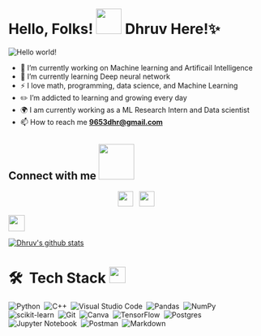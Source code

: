 # Hello, Folks! <img src = "https://raw.githubusercontent.com/MartinHeinz/MartinHeinz/master/wave.gif" width = 50px> Dhruv Here!✨

![Hello world!](https://user-images.githubusercontent.com/71027506/145395122-4e41c8bf-5806-487a-9b47-5a9c4a026162.gif)



- 🔭 I’m currently working on Machine learning and Artificail Intelligence
- 🌱 I’m currently learning Deep neural network 
- :zap: I love math, programming, data science, and Machine Learning
- :pencil2:  I’m addicted to learning and growing every day
- :earth_africa: I am currently working as a ML Research Intern and Data scientist
- 📫 How to reach me **9653dhr@gmail.com**


<p align='center'> <h2> Connect with me  <img src='https://raw.githubusercontent.com/ShahriarShafin/ShahriarShafin/main/Assets/handshake.gif' width="70px"> </h2> </p>

<p align='center'>
<a href="https://www.instagram.com/dhruv_bajaj_/"><img height="30" src="https://github.com/WaylonWalker/WaylonWalker/blob/main/icon/instagram.jpg?raw=true"></a>&nbsp;&nbsp;
<a href="www.linkedin.com/in/dhruv-bajaj01"><img height="30" src="https://github.com/WaylonWalker/WaylonWalker/blob/main/icon/linkedin.png?raw=true"></a>
</p>
<img src='https://media1.giphy.com/media/du3J3cXyzhj75IOgvA/giphy.gif?cid=ecf05e47x2g034i9pzwtzzsd3xgg2w9nr94t4tflbbgo3008&rid=giphy.gif' width='32px'>

[![Dhruv's github stats](https://github-readme-stats.vercel.app/api?username=DhruvBajaj01&count_private=true&show_icons=true&theme=radical&hide_rank=false)](https://github.com/DhruvBajaj01/github-readme-stats)



# 🛠 &nbsp;Tech Stack <img src = "https://media2.giphy.com/media/QssGEmpkyEOhBCb7e1/giphy.gif?cid=ecf05e47a0n3gi1bfqntqmob8g9aid1oyj2wr3ds3mg700bl&rid=giphy.gif" width = 32px>


![Python](https://img.shields.io/badge/-Python-05122A?style=flat&logo=python)&nbsp;
![C++](https://img.shields.io/badge/-C++-05122A?style=flat&logo=C%2B%2B&logoColor=00599C)&nbsp;
![Visual Studio Code](https://img.shields.io/badge/-Visual%20Studio%20Code-05122A?style=flat&logo=visual-studio-code&logoColor=007ACC)&nbsp;
![Pandas](https://img.shields.io/badge/pandas%20-%23150458.svg?&style=flat&logo=pandas&logoColor=white)&nbsp;
![NumPy](https://img.shields.io/badge/numpy%20-%23013243.svg?&style=flat&logo=numpy&logoColor=white)&nbsp;
![scikit-learn](https://img.shields.io/badge/scikit--learn-%23F7931E.svg?style=flat&logo=C%2B%2B&logo=scikit-learn&logoColor=white)&nbsp;
![Git](https://img.shields.io/badge/-Git-05122A?style=flat&logo=git)&nbsp;
![Canva](https://img.shields.io/badge/Canva-%2300C4CC.svg?stylestyle=flat&logo=C%2B%2B&logo=Canva&logoColor=white)&nbsp;
![TensorFlow](https://img.shields.io/badge/TensorFlow-%23FF6F00.svg?style=flat&logo=TensorFlow&logoColor=white)&nbsp;
![Postgres](https://img.shields.io/badge/postgres-%23316192.svg?style=flat&logo=postgresql&logoColor=white)&nbsp;
![Jupyter Notebook](https://img.shields.io/badge/jupyter-%23FA0F00.svg?style=flat&logo=jupyter&logoColor=white)&nbsp;
![Postman](https://img.shields.io/badge/Postman-FF6C37?style=flat&logo=postman&logoColor=white)&nbsp;
![Markdown](https://img.shields.io/badge/markdown-%23000000.svg?style=flat&logo=markdown&logoColor=white)





  
<!--
**DhruvBajaj01/DhruvBajaj01** is a ✨ _special_ ✨ repository because its `README.md` (this file) appears on your GitHub profile.

Here are some ideas to get you started:

- 🔭 I’m currently working on machine learning and data science
- 🌱 I’m currently learning Deep neural network
- 👯 I’m looking to collaborate on ...
- 🤔 I’m looking for help with ...
- 💬 Ask me about ...
- 📫 How to reach me: ...
- 😄 Pronouns: ...
- ⚡ Fun fact: ...
-->
